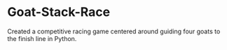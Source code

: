 # Goat-Stack-Race
Created a competitive racing game centered around guiding four goats to the finish line in Python.
